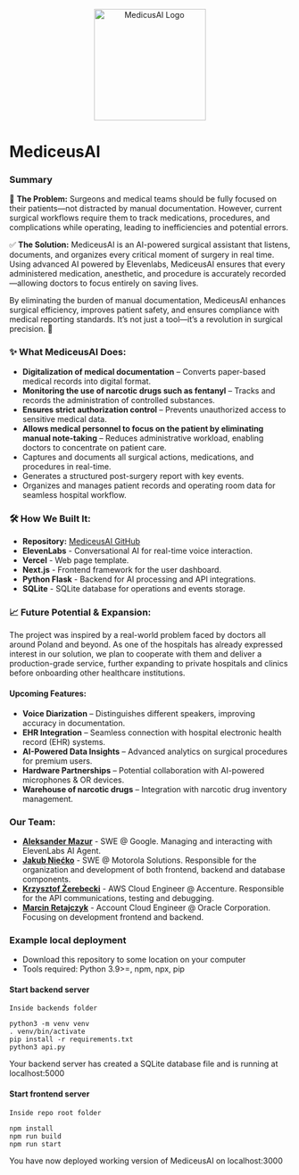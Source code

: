 <p align="center">
  <img src="public/logo.png" alt="MedicusAI Logo" width="200"/>
</p>

# MediceusAI

### Summary
🚨 **The Problem:** Surgeons and medical teams should be fully focused on their patients—not distracted by manual documentation. However, current surgical workflows require them to track medications, procedures, and complications while operating, leading to inefficiencies and potential errors.

✅ **The Solution:** MediceusAI is an AI-powered surgical assistant that listens, documents, and organizes every critical moment of surgery in real time. Using advanced AI powered by Elevenlabs, MediceusAI ensures that every administered medication, anesthetic, and procedure is accurately recorded—allowing doctors to focus entirely on saving lives.

By eliminating the burden of manual documentation, MediceusAI enhances surgical efficiency, improves patient safety, and ensures compliance with medical reporting standards. It’s not just a tool—it’s a revolution in surgical precision. 🚀


### ✨ What MediceusAI Does:
- **Digitalization of medical documentation** – Converts paper-based medical records into digital format.  
- **Monitoring the use of narcotic drugs such as fentanyl** – Tracks and records the administration of controlled substances.  
- **Ensures strict authorization control** – Prevents unauthorized access to sensitive medical data.  
- **Allows medical personnel to focus on the patient by eliminating manual note-taking** – Reduces administrative workload, enabling doctors to concentrate on patient care.  
- Captures and documents all surgical actions, medications, and procedures in real-time.  
- Generates a structured post-surgery report with key events.  
- Organizes and manages patient records and operating room data for seamless hospital workflow.  


### 🛠 How We Built It:
- **Repository:** [MediceusAI GitHub](https://github.com/Krzychu-Z/mediceus-ai)
- **ElevenLabs** - Conversational AI for real-time voice interaction.
- **Vercel** - Web page template.
- **Next.js** - Frontend framework for the user dashboard.
- **Python Flask** - Backend for AI processing and API integrations.
- **SQLite** - SQLite database for operations and events storage.

### 📈 Future Potential & Expansion:
The project was inspired by a real-world problem faced by doctors all around Poland and beyond. As one of the hospitals has already expressed interest in our solution, we plan to cooperate with them and deliver a production-grade service, further expanding to private hospitals and clinics before onboarding other healthcare institutions.

#### Upcoming Features:
- **Voice Diarization** – Distinguishes different speakers, improving accuracy in documentation.
- **EHR Integration** – Seamless connection with hospital electronic health record (EHR) systems.
- **AI-Powered Data Insights** – Advanced analytics on surgical procedures for premium users.
- **Hardware Partnerships** – Potential collaboration with AI-powered microphones & OR devices.
- **Warehouse of narcotic drugs** – Integration with narcotic drug inventory management.


### Our Team:
- **[Aleksander Mazur](https://www.linkedin.com/in/aleksander-mazur/)** - SWE @ Google. Managing and interacting with ElevenLabs AI Agent.
- **[Jakub Niećko](https://www.linkedin.com/in/jakub-nie%C4%87ko/)** - SWE @ Motorola Solutions. Responsible for the organization and development of both frontend, backend and database components.
- **[Krzysztof Żerebecki](https://www.linkedin.com/in/krzysztof-%C5%BCerebecki-b32780226/)** - AWS Cloud Engineer @ Accenture. Responsible for the API communications, testing and debugging.
- **[Marcin Retajczyk](https://www.linkedin.com/in/marcin-retajczyk/)** - Account Cloud Engineer @ Oracle Corporation. Focusing on development frontend and backend.


### Example local deployment
- Download this repository to some location on your computer
- Tools required: Python 3.9>=, npm, npx, pip
#### Start backend server
`Inside backends folder`
```
python3 -m venv venv
. venv/bin/activate
pip install -r requirements.txt
python3 api.py
```
Your backend server has created a SQLite database file and is running at localhost:5000
#### Start frontend server
`Inside repo root folder`
```
npm install
npm run build
npm run start
```
You have now deployed working version of MediceusAI on localhost:3000

